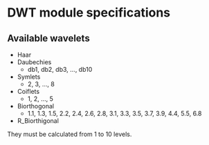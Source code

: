 # DWT module specifications

Available wavelets
------------------

+ Haar
+ Daubechies
  - db1, db2, db3, ..., db10
+ Symlets
  - 2, 3, ..., 8
+ Coiflets
  - 1, 2, ..., 5
+ Biorthogonal
  - 1.1, 1.3, 1.5, 2.2, 2.4, 2.6, 2.8, 3.1, 3.3, 3.5, 3.7, 3.9, 4.4, 5.5, 6.8
+ R_Biorthigonal

They must be calculated from 1 to 10 levels.
